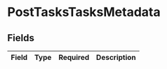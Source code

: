 # PostTasksTasksMetadata


## Fields

| Field       | Type        | Required    | Description |
| ----------- | ----------- | ----------- | ----------- |